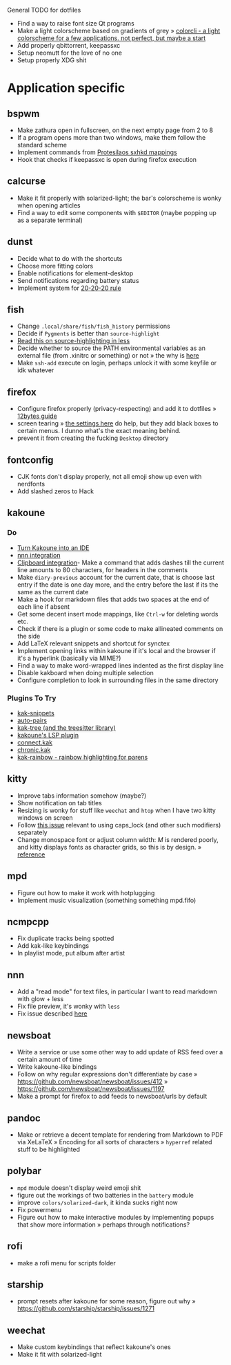 General TODO for dotfiles
- Find a way to raise font size Qt programs
- Make a light colorscheme based on gradients of grey
	» [colorcli - a light colorscheme for a few applications. not perfect, but maybe a start](https://github.com/jonasjacek/colorcli)
- Add properly qbittorrent, keepassxc
- Setup neomutt for the love of no one
- Setup properly XDG shit

# Application specific

## bspwm
- Make zathura open in fullscreen, on the next empty page from 2 to 8
- If a program opens more than two windows, make them follow the standard scheme
- Implement commands from [Protesilaos sxhkd mappings](https://gitlab.com/protesilaos/dotfiles/-/tree/v2.2.0/bspwm/.config/sxhkd)
- Hook that checks if keepassxc is open during firefox execution

## calcurse
- Make it fit properly with solarized-light; the bar's colorscheme is wonky when opening articles
- Find a way to edit some components with `$EDITOR` (maybe popping up as a separate terminal)

## dunst
- Decide what to do with the shortcuts
- Choose more fitting colors
- Enable notifications for element-desktop
- Send notifications regarding battery status
- Implement system for [20-20-20 rule](https://www.healthline.com/health/eye-health/20-20-20-rule)

## fish
- Change `.local/share/fish/fish_history` permissions
- Decide if `Pygments` is better than `source-highlight`
- [Read this on source-highlighting in less](https://boredzo.org/blog/archives/2016-08-15/colorized-man-pages-understood-and-customized)
- Decide whether to source the PATH environmental variables as an external file (from .xinitrc or something) or not
	» the why is [here](https://fishshell.com/docs/current/index.html?highlight=fish_variables)
- Make `ssh-add` execute on login, perhaps unlock it with some keyfile or idk whatever

## firefox
- Configure firefox properly (privacy-respecting) and add it to dotfiles
	» [12bytes guide](https://12bytes.org/articles/tech/firefox/firefoxgecko-configuration-guide-for-privacy-and-performance-buffs)
- screen tearing
	» [the settings here](https://www.reddit.com/r/firefox/comments/gmm6ms/playing_youtube_with_video_in_the_background/fr4sqw4/?utm_source=reddit&utm_medium=web2x&context=3http) do help, but they add black boxes to certain menus. I dunno what's the exact meaning behind.
- prevent it from creating the fucking `Desktop` directory

## fontconfig
- CJK fonts don't display properly, not all emoji show up even with nerdfonts
- Add slashed zeros to Hack
 
## kakoune
### Do
- [Turn Kakoune into an IDE](https://discuss.kakoune.com/t/turn-kakoune-into-an-ide/1236-)
- [nnn integration](https://discuss.kakoune.com/t/nnn-integration/1095)
- [Clipboard integration](https://discuss.kakoune.com/t/clipboard-integration-with-registermodified/1150/12)- Make a command that adds dashes till the current line amounts to 80 characters, for headers in the comments
- Make `diary-previous` account for the current date, that is choose last entry if the date is one day more, and the entry before the last if its the same as the current date
- Make a hook for markdown files that adds two spaces at the end of each line if absent
- Get some decent insert mode mappings, like `Ctrl-w` for deleting words etc.
- Check if there is a plugin or some code to make allineated comments on the side
- Add LaTeX relevant snippets and shortcut for synctex
- Implement opening links within kakoune if it's local and the browser if it's a hyperlink (basically via MIME?)
- Find a way to make word-wrapped lines indented as the first display line
- Disable kakboard when doing multiple selection
- Configure completion to look in surrounding files in the same directory
### Plugins To Try
- [kak-snippets](https://github.com/alexherbo2/snippets.kak)
- [auto-pairs](https://github.com/alexherbo2/auto-pairs.kak)
- [kak-tree (and the treesitter library)](https://github.com/ul/kak-tree)
- [kakoune's LSP plugin](https://github.com/ul/kak-lsp)
- [connect.kak](https://github.com/alexherbo2/connect.kak)
- [chronic.kak](https://github.com/alexherbo2/chronic.kak)
- [kak-rainbow - rainbow highlighting for parens](https://github.com/bodhizafa/kak-rainbow)

## kitty
- Improve tabs information somehow (maybe?)
- Show notification on tab titles
- Resizing is wonky for stuff like `weechat` and `htop` when I have two kitty windows on screen
- Follow [this issue](https://github.com/kovidgoyal/kitty/issues/1990) relevant to using caps_lock (and other such modifiers) separately
- Change monospace font or adjust column width: *M* is rendered poorly, and kitty displays fonts as character grids, so this is by design.
	» [reference](https://github.com/kovidgoyal/kitty/issues/1960 )
	
## mpd
- Figure out how to make it work with hotplugging
- Implement music visualization (something something mpd.fifo)
 
## ncmpcpp
- Fix duplicate tracks being spotted
- Add kak-like keybindings
- In playlist mode, put album after artist

## nnn
- Add a "read mode" for text files, in particular I want to read markdown with glow + less
- Fix file preview, it's wonky with `less`
- Fix issue described [here](https://github.com/jarun/nnn/issues/759)

## newsboat
- Write a service or use some other way to add update of RSS feed over a certain amount of time
- Write kakoune-like bindings
- Follow on why regular expressions don't differentiate by case
	» https://github.com/newsboat/newsboat/issues/412
	» https://github.com/newsboat/newsboat/issues/1197
- Make a prompt for firefox to add feeds to newsboat/urls by default
 
## pandoc
- Make or retrieve a decent template for rendering from Markdown to PDF via XeLaTeX
	» Encoding for all sorts of characters 
	» `hyperref` related stuff to be highlighted
 
## polybar
- `mpd` module doesn't display weird emoji shit
- figure out the workings of two batteries in the `battery` module
- improve `colors/solarized-dark`, it kinda sucks right now
- Fix powermenu
- Figure out how to make interactive modules by implementing popups that show more information
	» perhaps through notifications?

## rofi
- make a rofi menu for scripts folder

## starship
- prompt resets after kakoune for some reason, figure out why
	» https://github.com/starship/starship/issues/1271

<!-- ## sxhkd -->

## weechat
- Make custom keybindings that reflect kakoune's ones
- Make it fit with solarized-light
